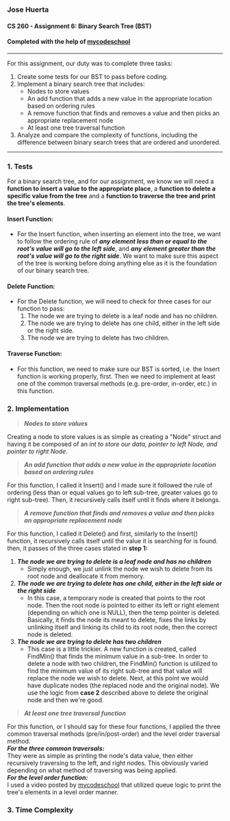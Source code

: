 ### Jose Huerta
#### CS 260 - Assignment 6: Binary Search Tree (BST)
#### Completed with the help of [mycodeschool](http://www.mycodeschool.com/work-outs/binary-search-trees)
---
For this assignment, our duty was to complete three tasks:
1.  Create some tests for our BST to pass before coding.
2.  Implement a binary search tree that includes:
    * Nodes to store values
    * An add function that adds a new value in the appropriate location based on ordering rules
    * A remove function that finds and removes a value and then picks an appropriate replacement node
    * At least one tree traversal function
3. Analyze and compare the complexity of functions, including the difference between binary search trees that are ordered and unordered.
---
### 1.  Tests
For a binary search tree, and for our assignment, we know we will need a **function to insert a value to the appropriate place**, a **function to
delete a specific value from the tree** and a **function to traverse the tree and print the tree's elements**.
#### Insert Function:
* For the Insert function, when inserting an element into the tree, we want to follow the ordering rule of ***any element less than or equal to the root's value will go to the left side***, and ***any element greater than the root's value will go to the right side***. We want to make sure this aspect of the tree is working before doing anything else as it is the foundation of our binary search tree.
#### Delete Function:
* For the Delete function, we will need to check for three cases for our function to pass:
   1. The node we are trying to delete is a leaf node and has no children.
   2. The node we are trying to delete has one child, either in the left side or the right side. 
   3. The node we are trying to delete has two children.
#### Traverse Function:
* For this function, we need to make sure our BST is sorted, i.e. the Insert function is working properly, first. Then we need to implement at least one of the common traversal methods (e.g. pre-order, in-order, etc.) in this function. 
### 2. Implementation
> ***Nodes to store values***

Creating a node to store values is as simple as creating a "Node" struct and having it be composed of an *int to store our data, pointer to left Node, and pointer to right Node*.
> ***An add function that adds a new value in the appropriate location based on ordering rules***

For this function, I called it Insert() and I made sure it followed the rule of ordering (less than or equal values go to left sub-tree, greater values go to right sub-tree). Then, it recursively calls itself until it finds where it belongs. 
> ***A remove function that finds and removes a value and then picks an appropriate replacement node***

For this function, I called it Delete() and first, similarly to the Insert() function, it recursively calls itself until the value it is searching for is found. then, it passes of the three cases stated in **step 1:**<br>
   1. ***The node we are trying to delete is a leaf node and has no children***
      + Simply enough, we just unlink the node we wish to delete from its root node and deallocate it from memory.
   2. ***The node we are trying to delete has one child, either in the left side or the right side***
      + In this case, a temporary node is created that points to the root node. Then the root node is pointed to either its left or right element (depending on           which one is NULL), then the temp pointer is deleted. Basically, it finds the node its meant to delete, fixes the links by unlinking itself and linking           its child to its root node, then the correct node is deleted.
   3. ***The node we are trying to delete has two children***
      + This case is a little trickier. A new function is created, called FindMin() that finds the minimum value in a sub-tree. In order to delete a node with           two children, the FindMin() function is utilized to find the minimum value of its right sub-tree and that value will replace the node we wish to delete.         Next, at this point we would have duplicate nodes (the replaced node and the original node). We use the logic from **case 2** described above to delete           the original node and then we're good. 
> ***At least one tree traversal function***
 
For this function, or I should say for these four functions, I applied the three common traversal methods (pre/in/post-order) and the level order traversal method.<br>
***For the three common traversals:***<br>
They were as simple as printing the node's data value, then either recursively traversing to the left, and right nodes. This obviously varied depending on what method of traversing was being applied.<br>
***For the level order function:***<br>
I used a video posted by [mycodeschool](https://www.youtube.com/watch?v=86g8jAQug04&list=PL2_aWCzGMAwI3W_JlcBbtYTwiQSsOTa6P&index=33&ab_channel=mycodeschool)
that utilized queue logic to print the tree's elements in a level order manner.
### 3. Time Complexity
